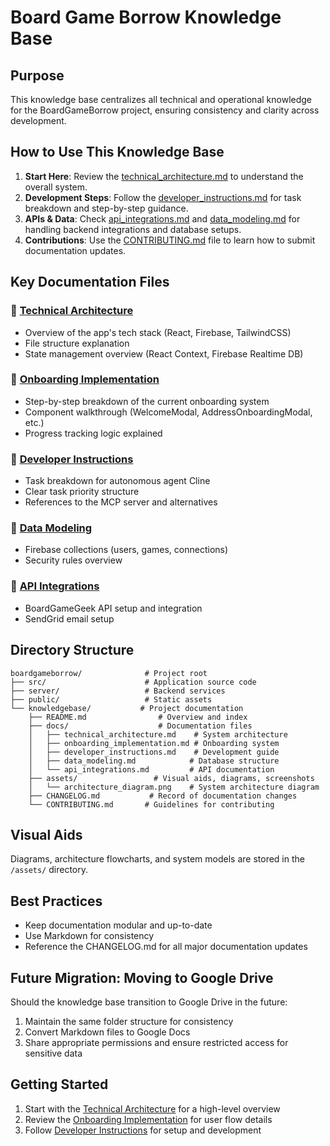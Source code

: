 # Board Game Borrow Knowledge Base

## Purpose
This knowledge base centralizes all technical and operational knowledge for the BoardGameBorrow project, ensuring consistency and clarity across development.

## How to Use This Knowledge Base

1. **Start Here**: Review the [technical_architecture.md](docs/technical_architecture.md) to understand the overall system.
2. **Development Steps**: Follow the [developer_instructions.md](docs/developer_instructions.md) for task breakdown and step-by-step guidance.
3. **APIs & Data**: Check [api_integrations.md](docs/api_integrations.md) and [data_modeling.md](docs/data_modeling.md) for handling backend integrations and database setups.
4. **Contributions**: Use the [CONTRIBUTING.md](CONTRIBUTING.md) file to learn how to submit documentation updates.

## Key Documentation Files

### 📄 [Technical Architecture](docs/technical_architecture.md)
- Overview of the app's tech stack (React, Firebase, TailwindCSS)
- File structure explanation
- State management overview (React Context, Firebase Realtime DB)

### 📄 [Onboarding Implementation](docs/onboarding_implementation.md)
- Step-by-step breakdown of the current onboarding system
- Component walkthrough (WelcomeModal, AddressOnboardingModal, etc.)
- Progress tracking logic explained

### 📄 [Developer Instructions](docs/developer_instructions.md)
- Task breakdown for autonomous agent Cline
- Clear task priority structure
- References to the MCP server and alternatives

### 📄 [Data Modeling](docs/data_modeling.md)
- Firebase collections (users, games, connections)
- Security rules overview

### 📄 [API Integrations](docs/api_integrations.md)
- BoardGameGeek API setup and integration
- SendGrid email setup

## Directory Structure

```
boardgameborrow/              # Project root
├── src/                      # Application source code
├── server/                   # Backend services
├── public/                   # Static assets
└── knowledgebase/           # Project documentation
    ├── README.md                # Overview and index
    ├── docs/                    # Documentation files
    │   ├── technical_architecture.md    # System architecture
    │   ├── onboarding_implementation.md # Onboarding system
    │   ├── developer_instructions.md    # Development guide
    │   ├── data_modeling.md            # Database structure
    │   └── api_integrations.md         # API documentation
    ├── assets/                 # Visual aids, diagrams, screenshots
    │   └── architecture_diagram.png    # System architecture diagram
    ├── CHANGELOG.md           # Record of documentation changes
    └── CONTRIBUTING.md       # Guidelines for contributing
```

## Visual Aids
Diagrams, architecture flowcharts, and system models are stored in the `/assets/` directory.

## Best Practices
- Keep documentation modular and up-to-date
- Use Markdown for consistency
- Reference the CHANGELOG.md for all major documentation updates

## Future Migration: Moving to Google Drive

Should the knowledge base transition to Google Drive in the future:
1. Maintain the same folder structure for consistency
2. Convert Markdown files to Google Docs
3. Share appropriate permissions and ensure restricted access for sensitive data

## Getting Started

1. Start with the [Technical Architecture](docs/technical_architecture.md) for a high-level overview
2. Review the [Onboarding Implementation](docs/onboarding_implementation.md) for user flow details
3. Follow [Developer Instructions](docs/developer_instructions.md) for setup and development

